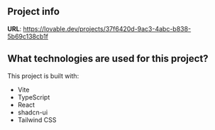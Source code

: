 ## Project info

**URL**: https://lovable.dev/projects/37f6420d-9ac3-4abc-b838-5b69c138cb1f


## What technologies are used for this project?

This project is built with:

- Vite
- TypeScript
- React
- shadcn-ui
- Tailwind CSS
